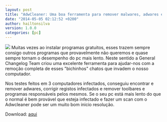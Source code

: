 ```yaml
---
layout: post
title: "AdwCleaner: Uma boa ferramenta para remover malwares, adwares e toolbares"
date: "2014-05-05 02:12:52 +0200"
author: hailtonsilva
version: 1.0.0
categories: [pc]
---
```

<img src="http://i.kinja-img.com/gawker-media/image/upload/s--iLX8cDcq--/c_fit,fl_progressive,q_80,w_636/18tglf2kgvnpyjpg.jpg">
Muitas vezes ao instalar programas gratuitos, esses trazem sempre consigo outros programas que provavelmente não queremos e quase sempre tornam o desempenho do pc mais lento. Neste sentido a General Changelog Team criou uma excelente ferramenta para ajudar-nos com a remoção completa de esses "bichinhos" chatos que invadem o nosso computador.
  

  Nos testes feitos em 3 computadores infectados, conseguiu encontrar e remover adwares, corrigir registos infectados e remover toolbares e programas responsáveis pelos mesmos. Se o seu pc está mais lento do que o normal é bem provável que esteja infectado e fazer um scan com o Adwcleaner pode ser um muito bom inicio resolução.
  


Download: [aqui][1]


  [1]: http://general-changelog-team.fr/fr/downloads/viewdownload/20-outils-de-xplode/2-adwcleaner